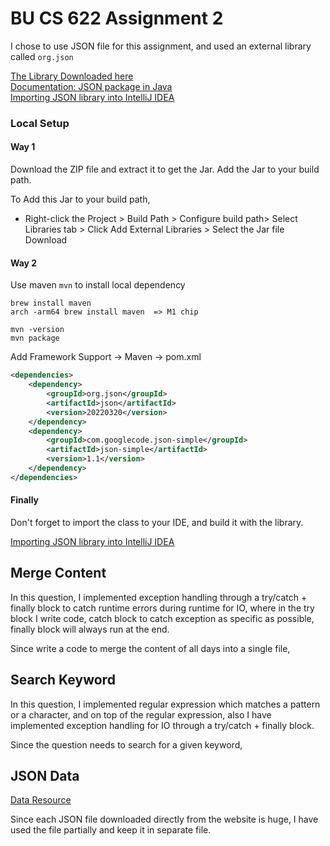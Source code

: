 # BU CS 622 Assignment 2

I chose to use JSON file for this assignment, and used an external library called `org.json`

[The Library Downloaded here](https://mvnrepository.com/artifact/org.json/json)\
[Documentation: JSON package in Java](https://github.com/stleary/JSON-java)\
[Importing JSON library into IntelliJ IDEA](https://stackoverflow.com/questions/34676940/importing-json-library-into-intellij-idea)

### Local Setup

#### Way 1
Download the ZIP file and extract it to get the Jar. Add the Jar to your build path. 

To Add this Jar to your build path,
- Right-click the Project > Build Path > Configure build path> Select Libraries tab > Click Add External Libraries > Select the Jar file Download

#### Way 2
Use maven `mvn` to install local dependency
```
brew install maven
arch -arm64 brew install maven  => M1 chip

mvn -version
mvn package
```
Add Framework Support -> Maven -> pom.xml
```xml
<dependencies>
    <dependency>
        <groupId>org.json</groupId>
        <artifactId>json</artifactId>
        <version>20220320</version>
    </dependency>
    <dependency>
        <groupId>com.googlecode.json-simple</groupId>
        <artifactId>json-simple</artifactId>
        <version>1.1</version>
    </dependency>
</dependencies>
```

#### Finally
Don't forget to import the class to your IDE, and build it with the library.

[Importing JSON library into IntelliJ IDEA](https://stackoverflow.com/questions/34676940/importing-json-library-into-intellij-idea)

## Merge Content
In this question, I implemented exception handling through a try/catch + finally block to catch runtime errors during runtime for IO, 
where in the try block I write code, catch block to catch exception as specific as possible, finally block will always run at the end.

Since write a code to merge the content of all days into a single file,

## Search Keyword
In this question, I implemented regular expression which matches a pattern or a character, 
and on top of the regular expression, also I have implemented exception handling for IO through a try/catch + finally block.

Since the question needs to search for a given keyword, 

## JSON Data
[Data Resource](https://webrobots.io/indiegogo-dataset)

Since each JSON file downloaded directly from the website is huge, I have used the file partially and keep it in separate file.